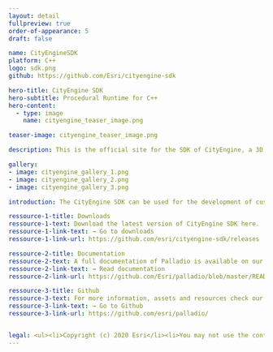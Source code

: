 ```yaml
---
layout: detail
fullpreview: true
order-of-appearance: 5
draft: false

name: CityEngineSDK
platform: C++
logo: sdk.png
github: https://github.com/Esri/cityengine-sdk

hero-title: CityEngine SDK
hero-subtitle: Procedural Runtime for C++
hero-content:
  - type: image
    name: cityengine_teaser_image.png

teaser-image: cityengine_teaser_image.png

description: This is the official site for the SDK of CityEngine, a 3D city modeling software for urban design, visual effects, and VR/AR production.

gallery:
- image: cityengine_gallery_1.png
- image: cityengine_gallery_2.png
- image: cityengine_gallery_3.png

introduction: The CityEngine SDK can be used for the development of custom importers and exporters for CityEngine, or for 3D apps which need a procedural geometry engine.</br>For the usecase of custom importers and exporters for CityEngine, this means the SDK enables you to develop CityEngine plugins to read or write additional 3D and image formats or your own proprietary 3D data format. A simple use case example is 3D printing where the STL geometry format is often needed. STL support is not provided out-of-the-box in CityEngine, but you can develop your own STL exporter as described below.</br>For the other usecase, the core of CityEngine is its unique geometry generation engine, called Procedural Runtime (PRT). PRT takes as input an initial geometry and then applies a given rule package (= CGA rules authored in CityEngine) to generate more detailed 3D geometry as output. For example, PRT can generate - based on given rules - a 3D model of a building out of a parcel polygon. With the SDK you can integrate PRT in your own 3D applications taking full advantage of the procedural geometry generation without running CityEngine. An interesting use case example is Palladio, a plugin for SideFX’s Houdini software. Palladio includes PRT and therefore extends Houdini with the procedural geometry engine of CityEngine. Another use case example could be a specific cultural heritage 3D application which automatically generates detailed 3D models of temples based on input attributes.</br>The CityEngine SDK is free for non-commercial use. Commercial use requires at least one commercial license of the latest CityEngine version installed in the organization. Please refer to the licensing section below for more detailed licensing information.

ressource-1-title: Downloads
ressource-1-text: Download the latest version of CityEngine SDK here.
ressource-1-link-text: → Go to downloads
ressource-1-link-url: https://github.com/esri/cityengine-sdk/releases

ressource-2-title: Documentation
ressource-2-text: A full documentation of Palladio is available on our github repository.
ressource-2-link-text: → Read documentation
ressource-2-link-url: https://github.com/Esri/palladio/blob/master/README.md#documentation

ressource-3-title: Github
ressource-3-text: For more information, assets and resources check our Github repository.
ressource-3-link-text: → Go to Github
ressource-3-link-url: https://github.com/esri/palladio/


legal: <ul><li>Copyright (c) 2020 Esri</li><li>You may not use the content of this repository except in compliance with the following Licenses&colon;</li><li>All content in the "examples" directory tree is licensed under the APACHE 2.0 license. You may obtain a copy of this license at http://www.apache.org/licenses/LICENSE-2.0.</li><li>All other content is licensed under the Esri Terms of Use (also see Product-Specific Terms of Use).</li></ul>
---
```

